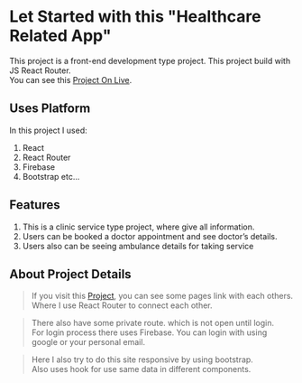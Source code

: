 # Let Started with this "Healthcare Related App"

This project is a front-end development type project. This project build with JS React Router.\
You can see this [Project On Live](https://helthcare-related-website.web.app/).

## Uses Platform

In this project I used:
1. React
2. React Router
3. Firebase
4. Bootstrap etc...

## Features

1. This is a clinic service type project, where give all information.
2. Users can be booked a doctor appointment and see doctor’s details.
3. Users also can be seeing ambulance details for taking service

## About Project Details

> If you visit this [Project](https://helthcare-related-website.web.app/), you can see some pages link with each others.\
Where I use React Router to connect each other.

> There also have some private route. which is not open until login.\
For login process there uses Firebase. You can login with using google or your personal email.

> Here I also try to do this site responsive by using bootstrap.\
Also uses hook for use same data in different components.

